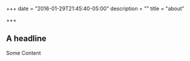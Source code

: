 +++
date = "2016-01-29T21:45:40-05:00"
description = ""
title = "about"

+++

## A headline

Some Content

